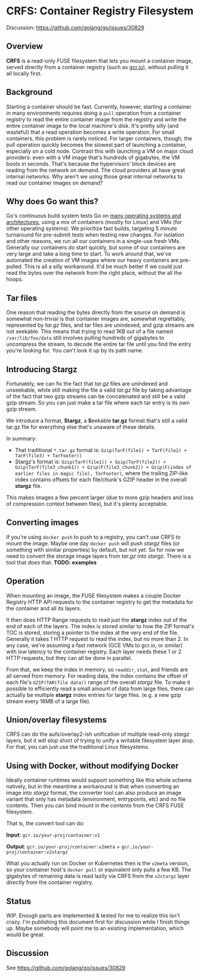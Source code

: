 # CRFS: Container Registry Filesystem

Discussion: https://github.com/golang/go/issues/30829

## Overview

**CRFS** is a read-only FUSE filesystem that lets you mount a
container image, served directly from a container registry (such as
[gcr.io](https://gcr.io/)), without pulling it all locally first.

## Background

Starting a container should be fast. Currently, however, starting a
container in many environments requires doing a `pull` operation from
a container registry to read the entire container image from the
registry and write the entire container image to the local machine's
disk. It's pretty silly (and wasteful) that a read operation becomes a
write operation. For small containers, this problem is rarely noticed.
For larger containers, though, the pull operation quickly becomes the
slowest part of launching a container, especially on a cold node.
Contrast this with launching a VM on major cloud providers: even with
a VM image that's hundreds of gigabytes, the VM boots in seconds.
That's because the hypervisors' block devices are reading from the
network on demand. The cloud providers all have great internal
networks. Why aren't we using those great internal networks to read
our container images on demand?

## Why does Go want this?

Go's continuous build system tests Go on [many operating systems and
architectures](https://build.golang.org/), using a mix of containers
(mostly for Linux) and VMs (for other operating systems). We
prioritize fast builds, targeting 5 minute turnaround for pre-submit
tests when testing new changes. For isolation and other reasons, we
run all our containers in a single-use fresh VMs. Generally our
containers do start quickly, but some of our containers are very large
and take a long time to start. To work around that, we've automated
the creation of VM images where our heavy containers are pre-pulled.
This is all a silly workaround. It'd be much better if we could just
read the bytes over the network from the right place, without the all
the hoops.

## Tar files

One reason that reading the bytes directly from the source on demand
is somewhat non-trivial is that container images are, somewhat
regrettably, represented by *tar.gz* files, and tar files are
unindexed, and gzip streams are not seekable. This means that trying
to read 1KB out of a file named `/var/lib/foo/data` still involves
pulling hundreds of gigabytes to uncompress the stream, to decode the
entire tar file until you find the entry you're looking for. You can't
look it up by its path name.

## Introducing Stargz

Fortunately, we can fix the fact that *tar.gz* files are unindexed and
unseekable, while still making the file a valid *tar.gz* file by
taking advantage of the fact that two gzip streams can be concatenated
and still be a valid gzip stream. So you can just make a tar file
where each tar entry is its own gzip stream.

We introduce a format, **Stargz**, a **S**eekable
**tar.gz** format that's still a valid tar.gz file for everything else
that's unaware of these details.

In summary:

* That traditional `*.tar.gz` format is: `Gzip(TarF(file1) + TarF(file2) + TarF(file3) + TarFooter))`
* Stargz's format is: `Gzip(TarF(file1)) + Gzip(TarF(file2)) + Gzip(TarF(file3_chunk1)) + Gzip(F(file3_chunk2)) + Gzip(F(index of earlier files in magic file), TarFooter)`, where the trailing ZIP-like index contains offsets for each file/chunk's GZIP header in the overall **stargz** file.

This makes images a few percent larger (due to more gzip headers and
loss of compression context between files), but it's plenty
acceptable.

## Converting images

If you're using `docker push` to push to a registry, you can't use
CRFS to mount the image. Maybe one day `docker push` will push
*stargz* files (or something with similar properties) by default, but
not yet. So for now we need to convert the storage image layers from
*tar.gz* into *stargz*. There is a tool that does that. **TODO: examples**

## Operation

When mounting an image, the FUSE filesystem makes a couple Docker
Registry HTTP API requests to the container registry to get the
metadata for the container and all its layers.

It then does HTTP Range requests to read just the **stargz** index out
of the end of each of the layers. The index is stored similar to how
the ZIP format's TOC is stored, storing a pointer to the index at the
very end of the file. Generally it takes 1 HTTP request to read the
index, but no more than 2. In any case, we're assuming a fast network
(GCE VMs to gcr.io, or similar) with low latency to the container
registry. Each layer needs these 1 or 2 HTTP requests, but they can
all be done in parallel.

From that, we keep the index in memory, so `readdir`, `stat`, and
friends are all served from memory. For reading data, the index
contains the offset of each file's `GZIP(TAR(file data))` range of the
overall *stargz* file. To make it possible to efficiently read a small
amount of data from large files, there can actually be multiple
**stargz** index entries for large files. (e.g. a new gzip stream
every 16MB of a large file).

## Union/overlay filesystems

CRFS can do the aufs/overlay2-ish unification of multiple read-only
*stargz* layers, but it will stop short of trying to unify a writable
filesystem layer atop. For that, you can just use the traditional
Linux filesystems.

## Using with Docker, without modifying Docker

Ideally container runtimes would support something like this whole
scheme natively, but in the meantime a workaround is that when
converting an image into *stargz* format, the converter tool can also
produce an image variant that only has metadata (environment,
entrypoints, etc) and no file contents. Then you can bind mount in the
contents from the CRFS FUSE filesystem.

That is, the convert tool can do:

**Input**: `gcr.io/your-proj/container:v2`

**Output**: `gcr.io/your-proj/container:v2meta` + `gcr.io/your-proj/container:v2stargz`

What you actually run on Docker or Kubernetes then is the `v2meta`
version, so your container host's `docker pull` or equivalent only
pulls a few KB. The gigabytes of remaining data is read lazily via
CRFS from the `v2stargz` layer directly from the container registry.

## Status

WIP. Enough parts are implemented & tested for me to realize this
isn't crazy. I'm publishing this document first for discussion while I
finish things up. Maybe somebody will point me to an existing
implementation, which would be great.

## Discussion

See https://github.com/golang/go/issues/30829
